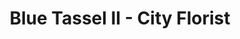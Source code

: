 ---
title: "Blue Tassel II - City Florist"
url: /tifton/blue-tassel-ii-city-florist/
shop: florist
---